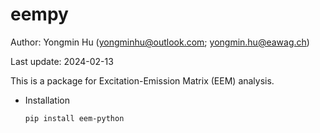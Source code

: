 # eempy

Author: Yongmin Hu (yongminhu@outlook.com; yongmin.hu@eawag.ch)

Last update: 2024-02-13

This is a package for Excitation-Emission Matrix (EEM) analysis.



* Installation
  ```sh
  pip install eem-python
  ```

